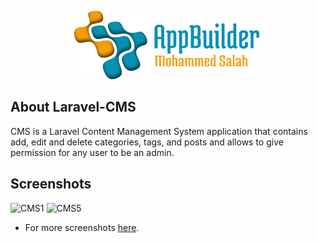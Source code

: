 
<p align="center"><img src="logo-repo.png" width="300"></p>


## About Laravel-CMS

CMS is a Laravel Content Management System application that contains add, edit and delete categories, tags, and posts and allows to give permission for any user to be an admin.

## Screenshots
![CMS1](https://user-images.githubusercontent.com/109177230/200811683-a73c5329-0153-408a-8633-5ed2793bf1f5.png)
![CMS5](https://user-images.githubusercontent.com/109177230/200811726-53e5b59a-2c73-4806-b19a-0d49befb26a3.png)

- For more screenshots [here](screenshots/SCREENSHOTS.md).




